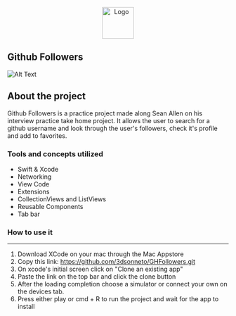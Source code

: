 
<p align="center">
<img src="https://user-images.githubusercontent.com/36903503/129119052-a1e39ade-e362-4469-8d2e-a057890f360f.png" alt="Logo" width=72 height=72>
</p>


## Github Followers
![Alt Text](https://media.giphy.com/media/udZuAqOmCUOaF44G5G/giphy.gif)

## About the project
Github Followers is a practice project made along Sean Allen on his interview practice take home project. It allows the user to search for a github username and look through the user's followers, check it's profile and add to favorites.

  
### Tools and concepts utilized
 - Swift & Xcode
 - Networking
 - View Code
 - Extensions
 - CollectionViews and ListViews
 - Reusable Components
 - Tab bar

 ### How to use it
   <hr>

 1. Download XCode on your mac through the Mac Appstore
 2. Copy this link:  https://github.com/3dsonneto/GHFollowers.git
 3. On xcode's initial screen click on "Clone an existing app"
 4. Paste the link on the top bar and click the clone button
 5. After the loading completion choose a simulator or connect your own on the devices tab.
 6. Press either play or cmd + R to run the project and wait for the app to install



 
